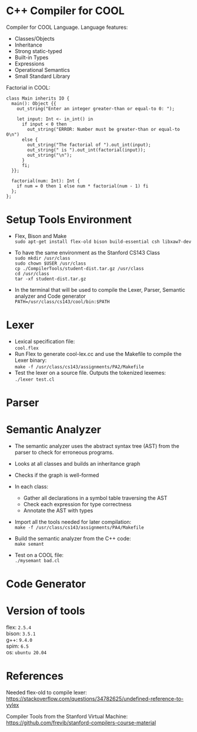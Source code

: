 # C++ Compiler for COOL
Compiler for COOL Language. Language features:  
+ Classes/Objects
+ Inheritance
+ Strong static-typed
+ Built-in Types
+ Expressions
+ Operational Semantics
+ Small Standard Library

Factorial in COOL:
```
class Main inherits IO {
  main(): Object {{
    out_string("Enter an integer greater-than or equal-to 0: ");

    let input: Int <- in_int() in
      if input < 0 then
        out_string("ERROR: Number must be greater-than or equal-to 0\n")
      else {
        out_string("The factorial of ").out_int(input);
        out_string(" is ").out_int(factorial(input));
        out_string("\n");
      }
      fi;
  }};

  factorial(num: Int): Int {
    if num = 0 then 1 else num * factorial(num - 1) fi
  };
};
```

# Setup Tools Environment 
+ Flex, Bison and Make <br/>
`sudo apt-get install flex-old bison build-essential csh libxaw7-dev`

+ To have the same environment as the Stanford CS143 Class<br/>
`sudo mkdir /usr/class`<br/>
`sudo chown $USER /usr/class`<br/>
`cp ./CompilerTools/student-dist.tar.gz /usr/class`<br/>
`cd /usr/class`<br/>
`tar -xf student-dist.tar.gz`<br/>

+ In the terminal that will be used to compile the Lexer, Parser, Semantic analyzer and Code generator<br/>
`PATH=/usr/class/cs143/cool/bin:$PATH`

# Lexer
+ Lexical specification file:<br/>
`cool.flex`
+ Run Flex to generate cool-lex.cc and use the Makefile to compile the Lexer binary:<br/>
`make -f /usr/class/cs143/assignments/PA2/Makefile`
+ Test the lexer on a source file. Outputs the tokenized lexemes:<br/>
`./lexer test.cl`

# Parser

# Semantic Analyzer
+ The semantic analyzer uses the abstract syntax tree (AST) from the parser to check for erroneous programs.
+ Looks at all classes and builds an inheritance graph
+ Checks if the graph is well-formed
+ In each class:
    + Gather all declarations in a symbol table traversing the AST
    + Check each expression for type correctness
    + Annotate the AST with types
    
+ Import all the tools needed for later compilation:<br/>
`make -f /usr/class/cs143/assignments/PA4/Makefile`
+ Build the semantic analyzer from the C++ code:<br/>
`make semant`
+ Test on a COOL file:<br/>
`./mysemant bad.cl`

# Code Generator

# Version of tools
flex: `2.5.4`  
bison: `3.5.1`  
g++: `9.4.0`  
spim: `6.5`  
os: `ubuntu 20.04`

# References
Needed flex-old to compile lexer:
https://stackoverflow.com/questions/34782625/undefined-reference-to-yylex

Compiler Tools from the Stanford Virtual Machine:
https://github.com/frevib/stanford-compilers-course-material
